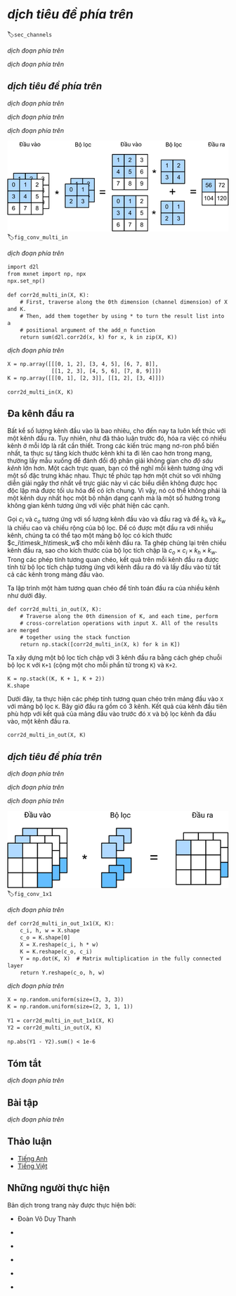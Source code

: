 <!-- ===================== Bắt đầu dịch Phần 1 ==================== -->
<!-- ========================================= REVISE PHẦN 1 - BẮT ĐẦU =================================== -->

<!--
# Multiple Input and Output Channels
-->

# *dịch tiêu đề phía trên*
:label:`sec_channels`

<!--
While we have described the multiple channels that comprise each image (e.g., color images have the standard RGB channels to indicate the amount of red, green and blue), 
until now, we simplified all of our numerical examples by working with just a single input and a single output channel.
This has allowed us to think of our inputs, convolutional kernels, and outputs each as two-dimensional arrays.
-->

*dịch đoạn phía trên*

<!--
When we add channels into the mix, our inputs and hidden representations both become three-dimensional arrays.
For example, each RGB input image has shape $3\times h\times w$.
We refer to this axis, with a size of 3, as the channel dimension.
In this section, we will take a deeper look at convolution kernels with multiple input and multiple output channels.
-->

*dịch đoạn phía trên*

<!--
## Multiple Input Channels
-->

## *dịch tiêu đề phía trên*

<!--
When the input data contains multiple channels, we need to construct a convolution kernel with the same number of input channels as the input data, so that it can perform cross-correlation with the input data.
Assuming that the number of channels for the input data is $c_i$, the number of input channels of the convolution kernel also needs to be $c_i$. 
If our convolution kernel's window shape is $k_h\times k_w$, then when $c_i=1$, we can think of our convolution kernel as just a two-dimensional array of shape $k_h\times k_w$.
-->

*dịch đoạn phía trên*

<!-- ===================== Kết thúc dịch Phần 1 ===================== -->

<!-- ===================== Bắt đầu dịch Phần 2 ===================== -->

<!--
However, when $c_i>1$, we need a kernel that contains an array of shape $k_h\times k_w$ *for each input channel*. 
Concatenating these $c_i$ arrays together yields a convolution kernel of shape $c_i\times k_h\times k_w$.
Since the input and convolution kernel each have $c_i$ channels, we can perform a cross-correlation operation 
on the two-dimensional array of the input and the two-dimensional kernel array of the convolution kernel for each channel, 
adding the $c_i$ results together (summing over the channels) to yield a two-dimensional array.
This is the result of a two-dimensional cross-correlation between multi-channel input data and a *multi-input channel* convolution kernel.
-->

*dịch đoạn phía trên*

<!--
In :numref:`fig_conv_multi_in`, we demonstrate an example of a two-dimensional cross-correlation with two input channels.
The shaded portions are the first output element as well as the input and kernel array elements used in its computation:
$(1\times1+2\times2+4\times3+5\times4)+(0\times0+1\times1+3\times2+4\times3)=56$.
-->

*dịch đoạn phía trên*

<!--
![Cross-correlation computation with 2 input channels. The shaded portions are the first output element as well as the input and kernel array elements used in its computation: $(1\times1+2\times2+4\times3+5\times4)+(0\times0+1\times1+3\times2+4\times3)=56$. ](../img/conv-multi-in.svg)
-->

![*dịch chú thích ảnh phía trên*](../img/conv-multi-in.svg)
:label:`fig_conv_multi_in`


<!--
To make sure we really understand what is going on here, we can implement cross-correlation operations with multiple input channels ourselves.
Notice that all we are doing is performing one cross-correlation operation per channel and then adding up the results using the `add_n` function.
-->

*dịch đoạn phía trên*

```{.python .input  n=1}
import d2l
from mxnet import np, npx
npx.set_np()

def corr2d_multi_in(X, K):
    # First, traverse along the 0th dimension (channel dimension) of X and K.
    # Then, add them together by using * to turn the result list into a
    # positional argument of the add_n function
    return sum(d2l.corr2d(x, k) for x, k in zip(X, K))
```

<!--
We can construct the input array `X` and the kernel array `K` corresponding to the values in the above diagram to validate the output of the cross-correlation operation.
-->

*dịch đoạn phía trên*

```{.python .input  n=2}
X = np.array([[[0, 1, 2], [3, 4, 5], [6, 7, 8]],
              [[1, 2, 3], [4, 5, 6], [7, 8, 9]]])
K = np.array([[[0, 1], [2, 3]], [[1, 2], [3, 4]]])

corr2d_multi_in(X, K)
```

<!-- ===================== Kết thúc dịch Phần 2 ===================== -->

<!-- ===================== Bắt đầu dịch Phần 3 ===================== -->

<!-- ========================================= REVISE PHẦN 1 - KẾT THÚC ===================================-->

<!-- ========================================= REVISE PHẦN 2 - BẮT ĐẦU ===================================-->

<!--
## Multiple Output Channels
-->

## Đa kênh đầu ra

<!--
Regardless of the number of input channels, so far we always ended up with one output channel.
However, as we discussed earlier, it turns out to be essential to have multiple channels at each layer.
In the most popular neural network architectures, we actually increase the channel dimension as we go higher up in the neural network, 
typically downsampling to trade off spatial resolution for greater *channel depth*.
Intuitively, you could think of each channel as responding to some different set of features.
Reality is a bit more complicated than the most naive interpretations of this intuition since representations are not learned independent but are rather optimized to be jointly useful.
So it may not be that a single channel learns an edge detector but rather that some direction in channel space corresponds to detecting edges.
-->

Bất kể số lượng kênh đầu vào là bao nhiêu, cho đến nay ta luôn kết thúc với một kênh đầu ra.
Tuy nhiên, như đã thảo luận trước đó, hóa ra việc có nhiều kênh ở mỗi lớp là rất cần thiết.
Trong các kiến trúc mạng nơ-ron phổ biến nhất, ta thực sự tăng kích thước kênh khi ta đi lên cao hơn trong mạng, thường lấy mẫu xuống để đánh đổi độ phân giải không gian cho *độ sâu kênh* lớn hơn.
Một cách trực quan, bạn có thể nghĩ mỗi kênh tương ứng với một số đặc trưng khác nhau.
Thực tế phức tạp hơn một chút so với những diễn giải ngây thơ nhất về trực giác này vì các biểu diễn không được học độc lập mà được tối ưu hóa để có ích chung.
Vì vậy, nó có thể không phải là một kênh duy nhất học một bộ nhận dạng cạnh mà là một số hướng trong không gian kênh tương ứng với việc phát hiện các cạnh.


<!--
Denote by $c_i$ and $c_o$ the number of input and output channels, respectively, and let $k_h$ and $k_w$ be the height and width of the kernel.
To get an output with multiple channels, we can create a kernel array of shape $c_i\times k_h\times k_w$ for each output channel.
We concatenate them on the output channel dimension, so that the shape of the convolution kernel is $c_o\times c_i\times k_h\times k_w$.
In cross-correlation operations, the result on each output channel is calculated from the convolution kernel corresponding to that output channel and takes input from all channels in the input array.
-->

Gọi $c_i$ và $c_o$ tương ứng với số lượng kênh đầu vào và đầu rag và để $k_h$ và $k_w$ là chiều cao và chiều rộng của bộ lọc.
Để có được một đầu ra với nhiều kênh, chúng ta có thể tạo một mảng bộ lọc có kích thước $c_i\timesk_h\timesk_w$ cho mỗi kênh đầu ra.
Ta ghép chúng lại trên chiều kênh đầu ra, sao cho kích thước của bộ lọc tích chập là $c_o\times c_i\times k_h\times k_w$.
Trong các phép tính tương quan chéo, kết quả trên mỗi kênh đầu ra được tính từ bộ lọc tích chập tương ứng với kênh đầu ra đó và lấy đầu vào từ tất cả các kênh trong mảng đầu vào.

<!--
We implement a cross-correlation function to calculate the output of multiple channels as shown below.
-->


Ta lập trình một hàm tương quan chéo để tính toán đầu ra của nhiều kênh như dưới đây.

```{.python .input  n=3}
def corr2d_multi_in_out(X, K):
    # Traverse along the 0th dimension of K, and each time, perform
    # cross-correlation operations with input X. All of the results are merged
    # together using the stack function
    return np.stack([corr2d_multi_in(X, k) for k in K])
```

<!--
We construct a convolution kernel with 3 output channels by concatenating the kernel array `K` with `K+1` (plus one for each element in `K`) and `K+2`.
-->

Ta xây dựng một bộ lọc tích chập với 3 kênh đầu ra bằng cách ghép chuỗi bộ lọc `K` với `K+1` (cộng một cho mỗi phần tử trong `K`) và `K+2`.

```{.python .input  n=4}
K = np.stack((K, K + 1, K + 2))
K.shape
```

<!--
Below, we perform cross-correlation operations on the input array `X` with the kernel array `K`.
Now the output contains 3 channels.
The result of the first channel is consistent with the result of the previous input array `X` and the multi-input channel, single-output channel kernel.
-->

Dưới đây, ta thực hiện các phép tính tương quan chéo trên mảng đầu vào `X` với mảng bộ lọc `K`.
Bây giờ đầu ra gồm có 3 kênh.
Kết quả của kênh đầu tiên phù hợp với kết quả của mảng đầu vào trước đó `X` và bộ lọc kênh đa đầu vào, một kênh đầu ra.

```{.python .input  n=5}
corr2d_multi_in_out(X, K)
```

<!-- ===================== Kết thúc dịch Phần 3 ===================== -->

<!-- ===================== Bắt đầu dịch Phần 4 ===================== -->

<!--
## $1\times 1$ Convolutional Layer
-->

## *dịch tiêu đề phía trên*

<!--
At first, a $1 \times 1$ convolution, i.e., $k_h = k_w = 1$, does not seem to make much sense.
After all, a convolution correlates adjacent pixels.
A $1 \times 1$ convolution obviously does not.
Nonetheless, they are popular operations that are sometimes included in the designs of complex deep networks.
Let us see in some detail what it actually does.
-->

*dịch đoạn phía trên*

<!--
Because the minimum window is used, the $1\times 1$ convolution loses the ability of larger convolutional layers to recognize patterns 
consisting of interactions among adjacent elements in the height and width dimensions.
The only computation of the $1\times 1$ convolution occurs on the channel dimension.
-->

*dịch đoạn phía trên*

<!--
:numref:`fig_conv_1x1` shows the cross-correlation computation using the $1\times 1$ convolution kernel with 3 input channels and 2 output channels.
Note that the inputs and outputs have the same height and width.
Each element in the output is derived from a linear combination of elements *at the same position* in the input image.
You could think of the $1\times 1$ convolutional layer as constituting a fully-connected layer applied at every single pixel location 
to transform the $c_i$ corresponding input values into $c_o$ output values.
Because this is still a convolutional layer, the weights are tied across pixel location
Thus the $1\times 1$ convolutional layer requires $c_o\times c_i$ weights (plus the bias terms).
-->

*dịch đoạn phía trên*


<!--
![The cross-correlation computation uses the $1\times 1$ convolution kernel with 3 input channels and 2 output channels. The inputs and outputs have the same height and width. ](../img/conv-1x1.svg)
-->

![*dịch chú thích ảnh phía trên*](../img/conv-1x1.svg)
:label:`fig_conv_1x1`

<!-- ===================== Kết thúc dịch Phần 4 ===================== -->

<!-- ===================== Bắt đầu dịch Phần 5 ===================== -->

<!--
Let us check whether this works in practice: we implement the $1 \times 1$ convolution using a fully-connected layer.
The only thing is that we need to make some adjustments to the data shape before and after the matrix multiplication.
-->

*dịch đoạn phía trên*

```{.python .input  n=6}
def corr2d_multi_in_out_1x1(X, K):
    c_i, h, w = X.shape
    c_o = K.shape[0]
    X = X.reshape(c_i, h * w)
    K = K.reshape(c_o, c_i)
    Y = np.dot(K, X)  # Matrix multiplication in the fully connected layer
    return Y.reshape(c_o, h, w)
```

<!--
When performing $1\times 1$ convolution, the above function is equivalent to the previously implemented cross-correlation function `corr2d_multi_in_out`.
Let us check this with some reference data.
-->

*dịch đoạn phía trên*

```{.python .input  n=7}
X = np.random.uniform(size=(3, 3, 3))
K = np.random.uniform(size=(2, 3, 1, 1))

Y1 = corr2d_multi_in_out_1x1(X, K)
Y2 = corr2d_multi_in_out(X, K)

np.abs(Y1 - Y2).sum() < 1e-6
```

<!--
## Summary
-->

## Tóm tắt

<!--
* Multiple channels can be used to extend the model parameters of the convolutional layer.
* The $1\times 1$ convolutional layer is equivalent to the fully-connected layer, when applied on a per pixel basis.
* The $1\times 1$ convolutional layer is typically used to adjust the number of channels between network layers and to control model complexity.
-->

*dịch đoạn phía trên*


<!--
## Exercises
-->

## Bài tập

<!--
1. Assume that we have two convolutional kernels of size $k_1$ and $k_2$ respectively (with no nonlinearity in between).
    * Prove that the result of the operation can be expressed by a single convolution.
    * What is the dimensionality of the equivalent single convolution?
    * Is the converse true?
2. Assume an input shape of $c_i\times h\times w$ and a convolution kernel with the shape $c_o\times c_i\times k_h\times k_w$, padding of $(p_h, p_w)$, and stride of $(s_h, s_w)$.
    * What is the computational cost (multiplications and additions) for the forward computation?
    * What is the memory footprint?
    * What is the memory footprint for the backward computation?
    * What is the computational cost for the backward computation?
3. By what factor does the number of calculations increase if we double the number of input channels $c_i$ and the number of output channels $c_o$? What happens if we double the padding?
4. If the height and width of the convolution kernel is $k_h=k_w=1$, what is the complexity of the forward computation?
5. Are the variables `Y1` and `Y2` in the last example of this section exactly the same? Why?
6. How would you implement convolutions using matrix multiplication when the convolution window is not $1\times 1$?
-->

*dịch đoạn phía trên*

<!-- ===================== Kết thúc dịch Phần 5 ===================== -->
<!-- ========================================= REVISE PHẦN 2 - KẾT THÚC ===================================-->

<!--
## [Discussions](https://discuss.mxnet.io/t/2351)
-->

## Thảo luận
* [Tiếng Anh](https://discuss.mxnet.io/t/2351)
* [Tiếng Việt](https://forum.machinelearningcoban.com/c/d2l)


## Những người thực hiện
Bản dịch trong trang này được thực hiện bởi:
<!--
Tác giả của mỗi Pull Request điền tên mình và tên những người review mà bạn thấy
hữu ích vào từng phần tương ứng. Mỗi dòng một tên, bắt đầu bằng dấu `*`.

Lưu ý:
* Nếu reviewer không cung cấp tên, bạn có thể dùng tên tài khoản GitHub của họ
với dấu `@` ở đầu. Ví dụ: @aivivn.

* Tên đầy đủ của các reviewer có thể được tìm thấy tại https://github.com/aivivn/d2l-vn/blob/master/docs/contributors_info.md
-->

* Đoàn Võ Duy Thanh
<!-- Phần 1 -->
*

<!-- Phần 2 -->
*

<!-- Phần 3 -->
*

<!-- Phần 4 -->
*

<!-- Phần 5 -->
*
